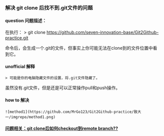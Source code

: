 ### 解决  git clone 后找不到.git文件的问题

#### question 问题描述：
在执行：
    > git clone https://github.com/seven-innovation-base/Git2Github-practice.git  

命令后，会生成一个.git的文件，但事实上你可能无法在clone到的文件位置中看到它。

#### unofficial 解释
    > 可能是你的电脑隐藏文件的设置，将.git文件隐藏了。
虽然没有.git文件，但是还是可以正常操作pull和push操作。

#### how to 解决
    ![method1](https://github.com/MrGo123/Git2Github-practice/致大一/imgrepo/method1.png)

#### [问题相关：git clone后如何checkout到remote branch??](https://shansan.top/categories/Git/)